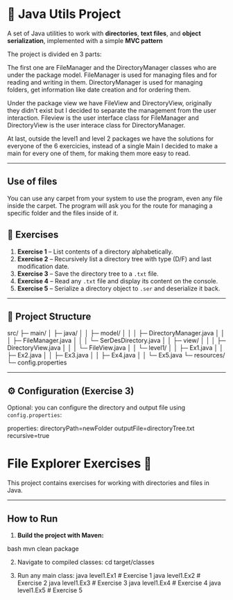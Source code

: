 # 🧭 Java Utils Project

A set of Java utilities to work with **directories**, **text files**, and **object serialization**, implemented with a simple **MVC pattern**

The project is divided en 3 parts:

The first one are FileManager and the DirectoryManager classes who are under the package model.
FileManager is used for managing files and for reading and writing in them. 
DirectoryManager is used for managing folders, get information like date creation and for ordering them.

Under the package view we have FileView and DirectoryView, originally they didn't exist but I decided to separate the management from the user interaction.
Fileview is the user interface class for FileManager and DirectoryView is the user interace class for DirectoryManager. 

At last, outside the level1 and level 2 packages we have the solutions for everyone of the 6 exercicies, instead of a single Main I decided to make a main for
every one of them, for making them more easy to read.

---
## Use of files
You can use any carpet from your system to use the program, even any file inside the carpet. The program will ask you for the route for managing a specific folder and the files inside of it. 

## 📌 Exercises

1. **Exercise 1** – List contents of a directory alphabetically.  
2. **Exercise 2** – Recursively list a directory tree with type (D/F) and last modification date.  
3. **Exercise 3** – Save the directory tree to a `.txt` file.  
4. **Exercise 4** – Read any `.txt` file and display its content on the console.  
5. **Exercise 5** – Serialize a directory object to `.ser` and deserialize it back.

---

## 📂 Project Structure

src/
├─ main/
│ ├─ java/
│ │ ├─ model/
│ │ │ ├─ DirectoryManager.java
│ │ │ ├─ FileManager.java
│ │ │ └─ SerDesDirectory.java
│ │ ├─ view/
│ │ │ ├─ DirectoryView.java
│ │ │ └─ FileView.java
│ │ └─ level1/
│ │ ├─ Ex1.java
│ │ ├─ Ex2.java
│ │ ├─ Ex3.java
│ │ ├─ Ex4.java
│ │ └─ Ex5.java
└─ resources/
└─ config.properties


---

## ⚙️ Configuration (Exercise 3)

Optional: you can configure the directory and output file using `config.properties`:

properties:
directoryPath=newFolder
outputFile=directoryTree.txt
recursive=true

# File Explorer Exercises 🚀

This project contains exercises for working with directories and files in Java.

---

## How to Run

1. **Build the project with Maven:**

bash
mvn clean package

2. Navigate to compiled classes:
cd target/classes

3. Run any main class:
java level1.Ex1   # Exercise 1
java level1.Ex2   # Exercise 2
java level1.Ex3   # Exercise 3
java level1.Ex4   # Exercise 4
java level1.Ex5   # Exercise 5






